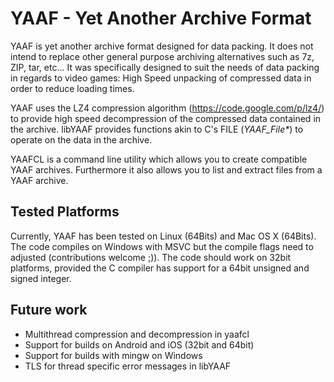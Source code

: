 YAAF - Yet Another Archive Format
======================================

YAAF is yet another archive format designed for data packing. It does not intend to replace 
other general purpose archiving alternatives such as 7z, ZIP, tar, etc... It was specifically
designed to suit the needs of data packing in regards to video games: High Speed unpacking of 
compressed data in order to reduce loading times.

YAAF uses the LZ4 compression algorithm (https://code.google.com/p/lz4/) to provide high speed
decompression of the compressed data contained in the archive. libYAAF provides functions akin
to C's FILE (_YAAF_File*_) to operate on the data in the archive.

YAAFCL is a command line utility which allows you to create compatible YAAF archives. Furthermore
it also allows you to list and extract files from a YAAF archive.



Tested Platforms
-----------------

Currently, YAAF has been tested on Linux (64Bits) and Mac OS X (64Bits). The code compiles on 
Windows with MSVC but the compile flags need to adjusted (contributions welcome ;)). The code 
should work on 32bit platforms, provided the C compiler has support for a 64bit unsigned and
signed integer.


Future work
-----------
* Multithread compression and decompression in yaafcl
* Support for builds on Android and iOS (32bit and 64bit)
* Support for builds with mingw on Windows
* TLS for thread specific error messages in libYAAF
